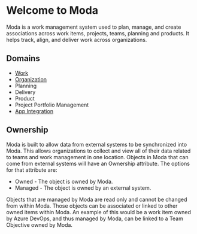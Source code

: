 # Welcome to Moda
Moda is a work management system used to plan, manage, and create associations across work items, projects, teams, planning and products.  It helps track, align, and deliver work across organizations.

## Domains
- [Work](./work.md)
- [Organization](./organization.md)
- Planning
- Delivery
- Product
- Project Portfolio Management
- [App Integration](./app-integration.md)

## Ownership
Moda is built to allow data from external systems to be synchronized into Moda.  This allows organizations to collect and view all of their data related to teams and work management in one location.  Objects in Moda that can come from external systems will have an Ownership attribute.  The options for that attribute are:
- Owned - The object is owned by Moda.
- Managed - The object is owned by an external system.

Objects that are managed by Moda are read only and cannot be changed from within Moda.  Those objects can be associated or linked to other owned items within Moda.  An example of this would be a work item owned by Azure DevOps, and thus managed by Moda, can be linked to a Team Objective owned by Moda.